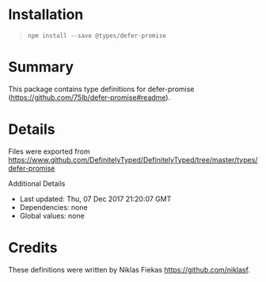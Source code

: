 # Installation
> `npm install --save @types/defer-promise`

# Summary
This package contains type definitions for defer-promise (https://github.com/75lb/defer-promise#readme).

# Details
Files were exported from https://www.github.com/DefinitelyTyped/DefinitelyTyped/tree/master/types/defer-promise

Additional Details
 * Last updated: Thu, 07 Dec 2017 21:20:07 GMT
 * Dependencies: none
 * Global values: none

# Credits
These definitions were written by Niklas Fiekas <https://github.com/niklasf>.
